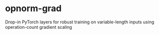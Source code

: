 # opnorm-grad
Drop-in PyTorch layers for robust training on variable-length inputs using operation-count gradient scaling
